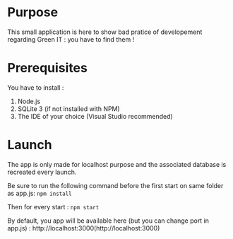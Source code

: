 # Purpose
This small application is here to show bad pratice of developement regarding Green IT : you have to find them !

# Prerequisites

You have to install :
1. Node.js
2. SQLite 3 (if not installed with NPM)
3. The IDE of your choice (Visual Studio recommended)

# Launch

The app is only made for localhost purpose and the associated database is recreated every launch. 

Be sure to run the following command before the first start on same folder as app.js:
`npm install`

Then for every start :
`npm start`

By default, you app will be available here (but you can change port in app.js) : http://localhost:3000(http://localhost:3000)